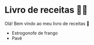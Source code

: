 # Livro de receitas :woman_cook:

Olá! Bem vindo ao meu livro de receitas :wave:

- Estrogonofe de frango
- Pavê

